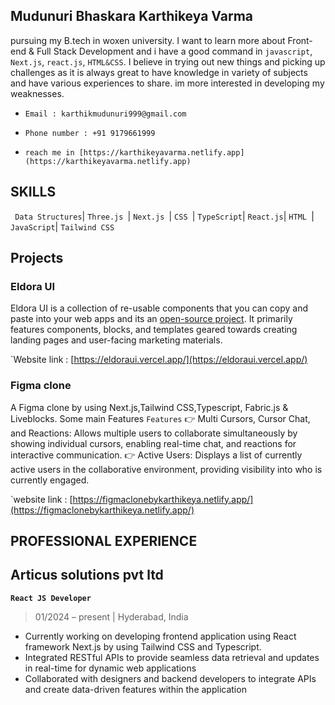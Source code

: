 ## Mudunuri Bhaskara Karthikeya Varma

pursuing my B.tech in woxen university. I want to learn more about Front-end & Full Stack Development and i have a good command in `javascript`, `Next.js`, `react.js`, `HTML&CSS`. I believe in trying out new things and picking up challenges as it is always great to have knowledge in variety of subjects and have various experiences to share. im more interested in developing my weaknesses.

- `Email : karthikmudunuri999@gmail.com`

- `Phone number : +91 9179661999`

- `reach me in [https://karthikeyavarma.netlify.app](https://karthikeyavarma.netlify.app)`

## SKILLS


` Data Structures`| `Three.js `| `Next.js `| `CSS `| `TypeScript`| `React.js`| `HTML `| `JavaScript`| `Tailwind CSS`           


## Projects

### Eldora UI

Eldora UI is a collection of re-usable components that you can copy and paste into your web apps and its an [open-source project](https://github.com/karthikmudunuri/eldoraui). It primarily features components, blocks, and templates geared towards creating landing pages and user-facing marketing materials.

`Website link : [https://eldoraui.vercel.app/](https://eldoraui.vercel.app/)

### Figma clone

A Figma clone by using Next.js,Tailwind CSS,Typescript, Fabric.js & Liveblocks. Some main Features
`Features`
👉 Multi Cursors, Cursor Chat, and Reactions: Allows multiple users to collaborate simultaneously by showing individual cursors, enabling real-time chat, and reactions for interactive communication.
👉 Active Users: Displays a list of currently active users in the collaborative environment, providing visibility into who is currently engaged.

`website link : [https://figmaclonebykarthikeya.netlify.app/](https://figmaclonebykarthikeya.netlify.app/)

## PROFESSIONAL EXPERIENCE

## Articus solutions pvt ltd
__`React JS Developer`__                                                                         
> 01/2024 – present | Hyderabad, India 

- Currently working on developing frontend application using React framework Next.js by using Tailwind CSS and Typescript.
- Integrated RESTful APIs to provide seamless data retrieval and updates in real-time for dynamic web applications
- Collaborated with designers and backend developers to integrate APIs and create data-driven features within the application



